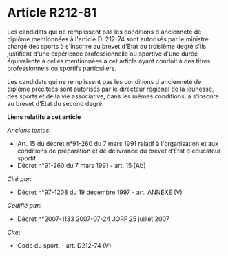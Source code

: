 # Article R212-81

Les candidats qui ne remplissent pas les conditions d'ancienneté de diplôme mentionnées à l'article D. 212-74 sont autorisés
par le ministre chargé des sports à s'inscrire au brevet d'Etat du troisième degré s'ils justifient d'une expérience
professionnelle ou sportive d'une durée équivalente à celles mentionnées à cet article ayant conduit à des titres
professionnels ou sportifs particuliers. 

Les candidats qui ne remplissent pas les conditions d'ancienneté de diplôme précitées sont autorisés par le directeur
régional de la jeunesse, des sports et de la vie associative, dans les mêmes conditions, à s'inscrire au brevet d'Etat du
second degré.

**Liens relatifs à cet article**

_Anciens textes_:

  - Art. 15 du décret n°91-260 du 7 mars 1991 relatif à l'organisation et aux conditions de préparation et de délivrance du brevet d'Etat d'éducateur sportif
  - Décret n°91-260 du 7 mars 1991 - art. 15 (Ab)

_Cité par_:

  - Décret n°97-1208 du 19 décembre 1997 - art. ANNEXE (V)

_Codifié par_:

  - Décret n°2007-1133 2007-07-24 JORF 25 juillet 2007

_Cite_:

  - Code du sport. - art. D212-74 (V)
